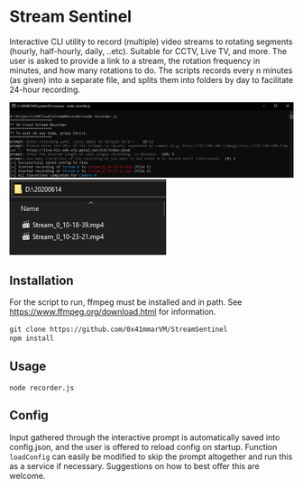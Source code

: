 # Stream Sentinel

Interactive CLI utility to record (multiple) video streams to rotating segments (hourly, half-hourly, daily, ..etc). Suitable for CCTV, Live TV, and more.
The user is asked to provide a link to a stream, the rotation frequency in minutes, and how many rotations to do. The scripts records every n minutes (as given) into a separate file, and splits them into folders by day to facilitate 24-hour recording. 

![Usage Example](cmd.png)
![Output Example](explorer.png)


## Installation 

For the script to run, ffmpeg must be installed and in path. See https://www.ffmpeg.org/download.html for information.

	git clone https://github.com/0x41mmarVM/StreamSentinel
	npm install

## Usage

	node recorder.js

## Config

Input gathered through the interactive prompt is automatically saved into config.json, and the user is offered to reload config on startup. Function `loadConfig` can easily be modified to skip the prompt altogether and run this as a service if necessary. Suggestions on how to best offer this are welcome.